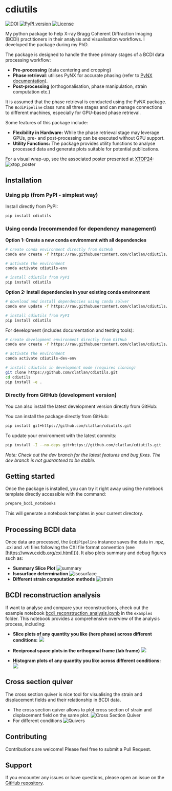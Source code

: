 # cdiutils

[![DOI](https://zenodo.org/badge/360442527.svg)](https://zenodo.org/badge/latestdoi/360442527)
[![PyPI version](https://badge.fury.io/py/cdiutils.svg)](https://badge.fury.io/py/cdiutils)
[![License](https://img.shields.io/github/license/clatlan/cdiutils)](https://github.com/clatlan/cdiutils/blob/main/LICENSE)

My python package to help X-ray Bragg Coherent Diffraction Imaging (BCDI) practitioners in their analysis and visualisation workflows. I developed the package during my PhD.

The package is designed to handle the three primary stages of a BCDI data processing workflow:

* **Pre-processing** (data centering and cropping)
* **Phase retrieval**: utilises  PyNX for accurate phasing (refer to [PyNX documentation](https://pynx.esrf.fr/en/latest/)).
* **Post-processing** (orthogonalisation, phase manipulation, strain computation etc.)

It is assumed that the phase retrieval is conducted using the PyNX package. The `BcdiPipeline` class runs all three stages and can manage connections to different machines, especially for GPU-based phase retrieval.

Some features of this package include:

* **Flexibility in Hardware:** While the phase retrieval stage may leverage GPUs, pre- and post-processing can be executed without GPU support.
* **Utility Functions:** The package provides utility functions to analyse processed data and generate plots suitable for potential publications.

For a visual wrap-up, see the associated poster presented at [XTOP24](https://xtop2024.sciencesconf.org/):
![xtop_poster](https://github.com/clatlan/cdiutils/blob/master/images/XTOP_24_cdiutils_poster_200_dpi.png)


## Installation

### Using pip (from PyPI - simplest way)

Install directly from PyPI:

```bash
pip install cdiutils
```

### Using conda (recommended for dependency management)

**Option 1: Create a new conda environment with all dependencies**

```bash
# create conda environment directly from GitHub
conda env create -f https://raw.githubusercontent.com/clatlan/cdiutils/master/environment.yml

# activate the environment
conda activate cdiutils-env

# install cdiutils from PyPI
pip install cdiutils
```

**Option 2: Install dependencies in your existing conda environment**

```bash
# download and install dependencies using conda solver
conda env update -f https://raw.githubusercontent.com/clatlan/cdiutils/master/environment.yml

# install cdiutils from PyPI
pip install cdiutils
```

For development (includes documentation and testing tools):

```bash
# create development environment directly from GitHub
conda env create -f https://raw.githubusercontent.com/clatlan/cdiutils/master/environment-dev.yml

# activate the environment
conda activate cdiutils-dev-env

# install cdiutils in development mode (requires cloning)
git clone https://github.com/clatlan/cdiutils.git
cd cdiutils
pip install -e .
```

### Directly from GitHub (development version)

You can also install the latest development version directly from GitHub:

You can install the package directly from GitHub:

```bash
pip install git+https://github.com/clatlan/cdiutils.git
```

To update your environment with the latest commits:

```bash
pip install -I --no-deps git+https://github.com/clatlan/cdiutils.git
```

_Note: Check out the dev branch for the latest features and bug fixes. The dev branch is not guaranteed to be stable._


## Getting started

Once the package is installed, you can try it right away using the notebook template directly accessible with the command:

```bash
prepare_bcdi_notebooks
```

This will generate a notebook templates in your current directory.

## Processing BCDI data

Once data are processed, the `BcdiPipeline` instance saves the data in .npz, .cxi and .vti files following the CXI file format convention (see [https://www.cxidb.org/cxi.html]()). It also plots summary and debug figures such as:

* **Summary Slice Plot**
  ![summary](https://github.com/clatlan/cdiutils/blob/master/images/cdiutils_S311_summary_slice_plot.png)
* **Isosurface determination**
  ![isosurface](https://github.com/clatlan/cdiutils/blob/master/images/cdiutils_S311_amplitude_distribution_plot.png)
* **Different strain computation methods**
  ![strain](https://github.com/clatlan/cdiutils/blob/master/images/cdiutils_S311_different_strain_methods.png)

## BCDI reconstruction analysis
If want to analyse and compare your reconstructions, check out the example notebook [bcdi_reconstruction_analysis.ipynb](https://github.com/clatlan/cdiutils/blob/master/examples/bcdi_reconstruction_analysis.ipynb) in the `examples` folder. This notebook provides a comprehensive overview of the analysis process, including:
* **Slice plots of any quantity you like (here phase) across different conditions:**
  ![](https://github.com/clatlan/cdiutils/blob/master/images/multi_slice_plots_phase.png)


* **Reciprocal space plots in the orthogonal frame (lab frame)**
  ![](https://github.com/clatlan/cdiutils/blob/master/images/reciprocal_space_q_lab.png)

* **Histogram plots of any quantity you like across different conditions:**
  ![](https://github.com/clatlan/cdiutils/blob/master/images/strain_histograms.png)


## Cross section quiver
The cross section quiver is nice tool for visualising the strain and displacement fields and their relationship in BCDI data. 

* The cross section quiver allows to plot cross section of strain and displacement field on the same plot.
  ![Cross Section Quiver](https://github.com/clatlan/cdiutils/blob/master/images/cross_section_quiver.png)
* For different conditions
  ![Quivers](https://github.com/clatlan/cdiutils/blob/master/images/multi_cross_sections.png)

## Contributing

Contributions are welcome! Please feel free to submit a Pull Request.

## Support

If you encounter any issues or have questions, please open an issue on the [GitHub repository](https://github.com/clatlan/cdiutils/issues).

